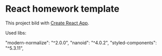 # React homework template

This project bild with
[Create React App](https://github.com/facebook/create-react-app).

Used libs:

"modern-normalize": "^2.0.0", "nanoid": "^4.0.2", "styled-components":
"^5.3.11",
